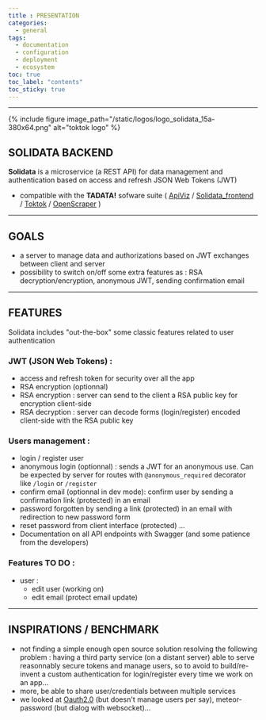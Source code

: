 ```yaml
---
title : PRESENTATION
categories:
  - general
tags:
  - documentation
  - configuration
  - deployment
  - ecosystem
toc: true
toc_label: "contents"
toc_sticky: true
---
```


-----

{% include figure image_path="/static/logos/logo_solidata_15a-380x64.png" alt="toktok logo" %}

## SOLIDATA BACKEND

**Solidata** is a microservice (a REST API) for data management and authentication based on access and refresh JSON Web Tokens (JWT)

- compatible with the **TADATA!** sofware suite ( [ApiViz](https://github.com/co-demos/apiviz-frontend) / [Solidata_frontend](https://github.com/entrepreneur-interet-general/solidata_frontend) / [Toktok](https://github.com/co-demos/toktok) / [OpenScraper](https://github.com/entrepreneur-interet-general/OpenScraper)  )

-------

## GOALS

- a server to manage data and authorizations based on JWT exchanges between client and server
- possibility to switch on/off some extra features as : RSA decryption/encryption, anonymous JWT, sending confirmation email

---------

## FEATURES 

Solidata includes "out-the-box" some classic features related to user authentication

### JWT (JSON Web Tokens) :

- access and refresh token for security over all the app
- RSA encryption (optionnal)
- RSA encryption : server can send to the client a RSA public key for encryption client-side
- RSA decryption : server can decode forms (login/register) encoded client-side with the RSA public key

### Users management :

- login / register user 
- anonymous login (optionnal) : sends a JWT for an anonymous use. Can be expected by server for routes with `@anonymous_required` decorator like `/login` or `/register`
- confirm email (optionnal in dev mode): confirm user by sending a confirmation link (protected) in an email 
- password forgotten by sending a link (protected) in an email with redirection to new password form 
- reset password from client interface (protected) ...
- Documentation on all API endpoints with Swagger (and some patience from the developers)

### Features TO DO  :
- user : 
	- edit user (working on)
	- edit email (protect email update)

------

## INSPIRATIONS / BENCHMARK

- not finding a simple enough open source solution resolving the following problem : having a third party service (on a distant server) able to serve reasonnably secure tokens and manage users, so to avoid to build/re-invent a custom authentication for login/register every time we work on an app... 
- more, be able to share user/credentials between multiple services 
- we looked at [Oauth2.0](https://oauth.net/2/) (but doesn't manage users per say), meteor-password (but dialog with websocket)...